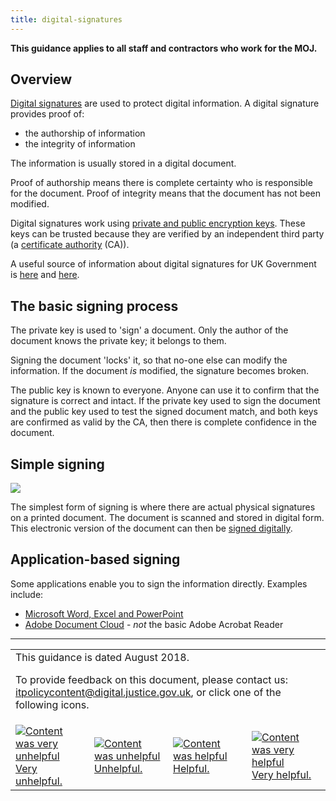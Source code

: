 ```yaml
---
title: digital-signatures
---
```


<b>This guidance applies to all staff and contractors who work for the MOJ.</b>

## Overview

[Digital signatures](https://en.wikipedia.org/wiki/Digital_signature) are used to protect digital information. A digital signature provides proof of:

- the authorship of information
- the integrity of information

The information is usually stored in a digital document.

Proof of authorship means there is complete certainty who is responsible for the document. Proof of integrity means that the document has not been modified.

Digital signatures work using [private and public encryption keys](https://en.wikipedia.org/wiki/Public-key_cryptography). These keys can be trusted because they are verified by an independent third party (a [certificate authority](https://en.wikipedia.org/wiki/Certificate_authority) (CA)).

A useful source of information about digital signatures for UK Government is [here](https://www.gov.uk/government/publications/electronic-signatures) and [here](https://www.gov.uk/guidance/open-document-format-odf-guidance-for-uk-government/privacy-and-security).

<a id="the-basic-signing-process"></a>

## The basic signing process

The private key is used to 'sign' a document. Only the author of the document knows the private key; it belongs to them.

Signing the document 'locks' it, so that no-one else can modify the information. If the document _is_ modified, the signature becomes broken.

The public key is known to everyone. Anyone can use it to confirm that the signature is correct and intact. If the private key used to sign the document and the public key used to test the signed document match, and both keys are confirmed as valid by the CA, then there is complete confidence in the document.

## Simple signing

![](https://s3.amazonaws.com/modernmedia-co-uploads/2014/02/contract.jpg)

The simplest form of signing is where there are actual physical signatures on a printed document. The document is scanned and stored in digital form. This electronic version of the document can then be [signed digitally](#the-basic-signing-process).

## Application-based signing

Some applications enable you to sign the information directly. Examples include:

- [Microsoft Word, Excel and PowerPoint](https://support.office.com/en-us/article/add-or-remove-a-digital-signature-in-office-files-70d26dc9-be10-46f1-8efa-719c8b3f1a2d)
- [Adobe Document Cloud](https://acrobat.adobe.com/uk/en/acrobat/how-to/electronic-signatures-online-e-signatures.html) - _not_ the basic Adobe Acrobat Reader


---

<table>
<tr><td colspan='4'>This guidance is dated August 2018.
<p>
To provide feedback on this document, please contact us: <a href="mailto:itpolicycontent+digital-signatures@digital.justice.gov.uk?subject=digital-signatures">itpolicycontent@digital.justice.gov.uk</a>, or click one of the following icons.</p></td></tr>
<tr>
<td width='25%'><a href="mailto:itpolicycontent+digital-signatures-2@digital.justice.gov.uk?subject=digital-signatures-2"><img src="https://intranet.justice.gov.uk/app/uploads/2018/04/DoubleCross.gif" alt="Content was very unhelpful">Very unhelpful.</a></td>
<td width='25%'><a href="mailto:itpolicycontent+digital-signatures-1@digital.justice.gov.uk?subject=digital-signatures-1"><img src="https://intranet.justice.gov.uk/app/uploads/2018/04/Cross.gif" alt="Content was unhelpful">Unhelpful.</a></td>
<td width='25%'><a href="mailto:itpolicycontent+digital-signatures+1@digital.justice.gov.uk?subject=digital-signatures+1"><img src="https://intranet.justice.gov.uk/app/uploads/2018/04/Tick.gif" alt="Content was helpful">Helpful.</a></td>
<td width='25%'><a href="mailto:itpolicycontent+digital-signatures+2@digital.justice.gov.uk?subject=digital-signatures+2"><img src="https://intranet.justice.gov.uk/app/uploads/2018/04/DoubleTick.gif" alt="Content was very helpful">Very helpful.</a></td>
</table>